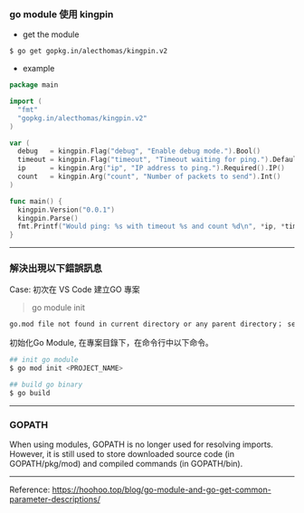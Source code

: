 ### go module 使用 kingpin

* get the module
```sh
$ go get gopkg.in/alecthomas/kingpin.v2
```

* example
```go
package main

import (
  "fmt"
  "gopkg.in/alecthomas/kingpin.v2"
)

var (
  debug   = kingpin.Flag("debug", "Enable debug mode.").Bool()
  timeout = kingpin.Flag("timeout", "Timeout waiting for ping.").Default("5s").Envar("PING_TIMEOUT").Short('t').Duration()
  ip      = kingpin.Arg("ip", "IP address to ping.").Required().IP()
  count   = kingpin.Arg("count", "Number of packets to send").Int()
)

func main() {
  kingpin.Version("0.0.1")
  kingpin.Parse()
  fmt.Printf("Would ping: %s with timeout %s and count %d\n", *ip, *timeout, *count)
}
```


---
### 解決出現以下錯誤訊息

Case: 初次在 VS Code 建立GO 專案
> go module init

```sh
go.mod file not found in current directory or any parent directory； see ‘go help modules‘
```

初始化Go Module, 在專案目錄下，在命令行中以下命令。
```sh
## init go module
$ go mod init <PROJECT_NAME>

## build go binary
$ go build
```

--- 

### GOPATH
When using modules, GOPATH is no longer used for resolving imports. However, it is still used to store downloaded source code (in GOPATH/pkg/mod) and compiled commands (in GOPATH/bin).

---
Reference: https://hoohoo.top/blog/go-module-and-go-get-common-parameter-descriptions/